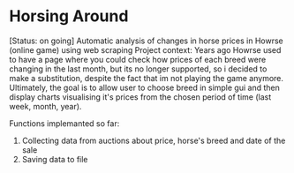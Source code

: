 # Horsing Around
[Status: on going] Automatic analysis of changes in horse prices in Howrse (online game) using web scraping
Project context: Years ago Howrse used to have a page where you could check how prices of each breed were changing in the last month, but its no longer supported, so i decided to make a substitution, despite the fact that im not playing the game anymore. Ultimately, the goal is to allow user to choose breed in simple gui and then display charts visualising it's prices from the chosen period of time (last week, month, year).

Functions implemanted so far:
  1. Collecting data from auctions about price, horse's breed and date of the sale
  2. Saving data to file
